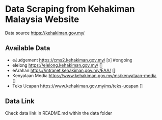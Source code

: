 
# Data Scraping from Kehakiman Malaysia Website

Data source https://kehakiman.gov.my/

## Available Data

- eJudgement https://cms2.kehakiman.gov.my/ [x] #ongoing
- elelong https://elelong.kehakiman.gov.my/ []
- eArahan https://intranet.kehakiman.gov.my/EAA/ []
- Kenyataan Media https://www.kehakiman.gov.my/ms/kenyataan-media []
- Teks Ucapan https://www.kehakiman.gov.my/ms/teks-ucapan []

## Data Link

Check data link in README.md within the data folder